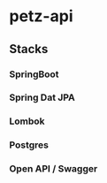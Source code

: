 # petz-api
## Stacks
### SpringBoot
### Spring Dat JPA
### Lombok
### Postgres
### Open API / Swagger
